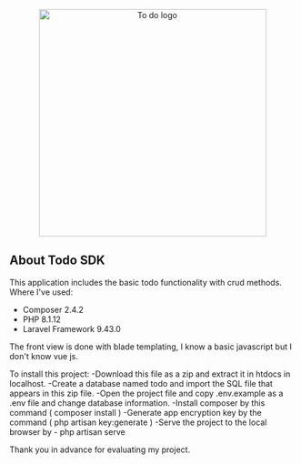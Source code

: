 <p align="center"><img src="https://to-do-cdn.microsoft.com/static-assets/c87265a87f887380a04cf21925a56539b29364b51ae53e089c3ee2b2180148c6/icons/logo.png" width="400" alt="To do logo"></p>

## About Todo SDK

This application includes the basic todo functionality with crud methods. Where I've used:

- Composer 2.4.2
- PHP 8.1.12
- Laravel Framework 9.43.0

The front view is done with blade templating, I know a basic javascript but I don't know vue js.

To install this project:
-Download this file as a zip and extract it in htdocs in localhost.
-Create a database named todo and import the SQL file that appears in this zip file.
-Open the project file and copy .env.example as a .env file and change database information.
-Install composer by this command ( composer install )
-Generate app encryption key by the command ( php artisan key:generate )
-Serve the project to the local browser by - php artisan serve

Thank you in advance for evaluating my project.
